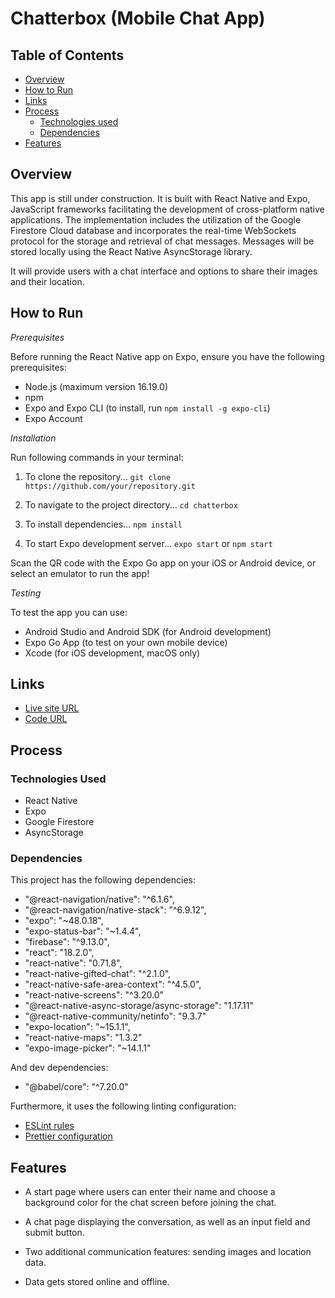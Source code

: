 # Chatterbox (Mobile Chat App)

## Table of Contents

- [Overview](#overview)
- [How to Run](#how-to-run)
- [Links](#links)
- [Process](#process)
  - [Technologies used](#technologies-used)
  - [Dependencies](#dependencies)
- [Features](#features)

## Overview

This app is still under construction. It is built with React Native and Expo, JavaScript frameworks facilitating the development of cross-platform native applications. The implementation includes the utilization of the Google Firestore Cloud database and incorporates the real-time WebSockets protocol for the storage and retrieval of chat messages. Messages will be stored locally using the React Native AsyncStorage library.

It will provide users with a chat interface and options to share their images and their location.

## How to Run

_Prerequisites_

Before running the React Native app on Expo, ensure you have the following prerequisites:

- Node.js (maximum version 16.19.0)
- npm
- Expo and Expo CLI (to install, run `npm install -g expo-cli`)
- Expo Account

_Installation_

Run following commands in your terminal:

1. To clone the repository...
   `git clone https://github.com/your/repository.git`

2. To navigate to the project directory...
   `cd chatterbox`

3. To install dependencies...
   `npm install`

4. To start Expo development server...
   `expo start` or `npm start`

Scan the QR code with the Expo Go app on your iOS or Android device, or select an emulator to run the app!

_Testing_

To test the app you can use:

- Android Studio and Android SDK (for Android development)
- Expo Go App (to test on your own mobile device)
- Xcode (for iOS development, macOS only)

## Links

- [Live site URL]()
- [Code URL](https://github.com/ElenaUJ/chatterbox)

## Process

### Technologies Used

- React Native
- Expo
- Google Firestore
- AsyncStorage

### Dependencies

This project has the following dependencies:

- "@react-navigation/native": "^6.1.6",
- "@react-navigation/native-stack": "^6.9.12",
- "expo": "~48.0.18",
- "expo-status-bar": "~1.4.4",
- "firebase": "^9.13.0",
- "react": "18.2.0",
- "react-native": "0.71.8",
- "react-native-gifted-chat": "^2.1.0",
- "react-native-safe-area-context": "^4.5.0",
- "react-native-screens": "^3.20.0"
- "@react-native-async-storage/async-storage": "1.17.11"
- "@react-native-community/netinfo": "9.3.7"
- "expo-location": "~15.1.1",
- "react-native-maps": "1.3.2"
- "expo-image-picker": "~14.1.1"

And dev dependencies:

- "@babel/core": "^7.20.0"

Furthermore, it uses the following linting configuration:

- [ESLint rules](https://github.com/mydea/simple-pokedex-app/blob/master/.eslintrc)
- [Prettier configuration](https://stackoverflow.com/questions/55430906/prettier-single-quote-for-javascript-and-json-double-quote-for-html-sass-and-c)

## Features

- A start page where users can enter their name and choose a background color for the chat screen before joining the chat.

- A chat page displaying the conversation, as well as an input field and submit button.

- Two additional communication features: sending images and location data.

- Data gets stored online and offline.
